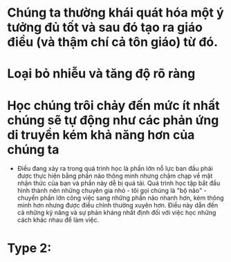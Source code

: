 # Chúng ta thường khái quát hóa một ý tưởng đủ tốt và sau đó tạo ra giáo điều (và thậm chí cả tôn giáo) từ đó.
# Loại bỏ nhiễu và tăng độ rõ ràng
# Học chúng trôi chảy đến mức ít nhất chúng sẽ tự động như các phản ứng di truyền kém khả năng hơn của chúng ta
- Điều đang xảy ra trong quá trình học là phần lớn nỗ lực ban đầu phải được thực hiện bằng phần não thông minh nhưng chậm chạp về mặt nhận thức của bạn và phần này dễ bị quá tải. Quá trình học tập bắt đầu hình thành nên những chuyên gia nhỏ - tôi gọi chúng là "bộ não" - chuyển phần lớn công việc sang những phần não nhanh hơn, kém thông minh hơn nhưng được điều chỉnh thường xuyên hơn. Điều này dẫn đến cả những kỹ năng và sự phản kháng nhất định đối với việc học những cách khác nhau để làm việc.

# Type 2:
